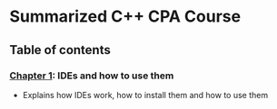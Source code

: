 # Summarized C++ CPA Course


## Table of contents 

### <a href="https://github.com/scraptechguy/CppCPACourse/blob/main/Chapter0.md" target="_blank">Chapter 1</a>: IDEs and how to use them

+ Explains how IDEs work, how to install them and how to use them 
